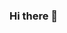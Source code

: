 ### Hi there 👋

<!--
**gilbastidas/gilbastidas** is a ✨ _special_ ✨ repository because its `README.md` (this file) appears on your GitHub profile.


- 🔭 I’m currently working on Chatbots development for Tecnológico de Monterrey.
- 🌱 I’m currently learning about Azure, DevOps, Chatbots improvement, Process mining and data science.
- 👯 I’m looking to collaborate on data science, machine learning projects and chatbot development.
- 🤔 I’m looking for help with DevOps and best coding practices. 
- 💬 Ask me about 
- 📫 How to reach me: LinkedIn.
- 😄 Pronouns: He/His
- ⚡ Fun fact: I'm learning to laugh out loud, seriously...
-->
